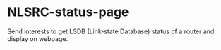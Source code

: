 # NLSRC-status-page
Send interests to get LSDB (Link-state Database) status of a router and display on webpage.
